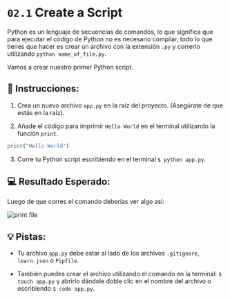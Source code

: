 # `02.1` Create a Script

Python es un lenguaje de secuencias de comandos, lo que significa que para ejecutar el código de Python no es necesario compilar, todo lo que tienes que hacer es crear un archivo con la extensión `.py` y correrlo utilizando `python name_of_file.py`.

Vamos a crear nuestro primer Python script.

## 📝 Instrucciones:

1. Crea un nuevo archivo `app.py` en la raíz del proyecto. (Asegúrate de que estás en la raíz).

2. Añade el código para imprimir `Hello World` en el terminal utilizando la función `print`.

```py
print("Hello World")
```

3. Corre tu Python script escribiendo en el terminal `$ python app.py`.

## 💻 Resultado Esperado:

Luego de que corres el comando deberías ver algo así:

![print file](../../assets/hello.png)

## 💡 Pistas:

+ Tu archivo `app.py` debe estar al lado de los archivos `.gitignore`, `learn.json` o `Pipfile`.

+ También puedes crear el archivo utilizando el comando en la terminal: `$ touch app.py` y abrirlo dándole doble clic en el nombre del archivo o escribiendo `$ code app.py`. 

